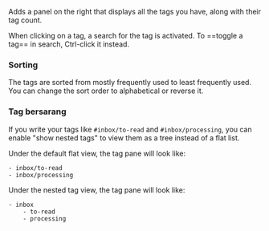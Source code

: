 Adds a panel on the right that displays all the tags you have, along with their tag count.

When clicking on a tag, a search for the tag is activated. To ==toggle a tag== in search, Ctrl-click it instead.

### Sorting

The tags are sorted from mostly frequently used to least frequently used. You can change the sort order to alphabetical or reverse it.

### Tag bersarang

If you write your tags like `#inbox/to-read` and `#inbox/processing`, you can enable "show nested tags" to view them as a tree instead of a flat list.

Under the default flat view, the tag pane will look like:

```
- inbox/to-read
- inbox/processing
```

Under the nested tag view, the tag pane will look like:

```
- inbox
	- to-read
	- processing
```

